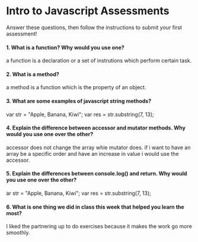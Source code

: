 # Intro to Javascript Assessments

Answer these questions, then follow the instructions to submit your first assessment!

#### 1. What is a function? Why would you use one?
a function is a declaration or a set of instrutions which perform certain task.

#### 2. What is a method?
a method is a function which is the property of an object. 

#### 3. What are some examples of javascript string methods?

var str = "Apple, Banana, Kiwi";
var res = str.substring(7, 13);

#### 4. Explain the difference between accessor and mutator methods. Why would you use one over the other?
accessor does not change the array whie mutator does. if i want to have an array be a specific order and have an increase in value i would use the accessor.

#### 5. Explain the differences between console.log() and return. Why would you use one over the other?
ar str = "Apple, Banana, Kiwi";
var res = str.substring(7, 13);

#### 6. What is one thing we did in class this week that helped you learn the most?  

I liked the partnering up to do exercises because it makes the work go more smoothly. 

